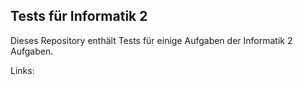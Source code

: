 ## Tests für Informatik 2

Dieses Repository enthält Tests für einige Aufgaben der Informatik 2 Aufgaben.

Links:
